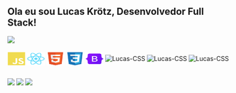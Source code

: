 ## Ola eu sou Lucas Krötz, Desenvolvedor Full Stack!

<picture>
  <source
    srcset="https://github-readme-stats.vercel.app/api?username=LucasKrotz&show_icons=true&theme=blue"
    media="(prefers-color-scheme: blue)"
  />
  <source
    srcset="https://github-readme-stats.vercel.app/api?username=LucasKrotz&show_icons=true"
    media="(prefers-color-scheme: blue), (prefers-color-scheme: no-preference)"
  />
  <img src="https://github-readme-stats.vercel.app/api?username=LucasKrotz&show_icons=true" />
</picture>

<div style="display: inline-block"><br>
  <img align="center" alt="Lucas-Js" height="30" width="40" src="https://raw.githubusercontent.com/devicons/devicon/master/icons/javascript/javascript-plain.svg">
  <img align="center" alt="Lucas-React" height="30" width="40" src="https://raw.githubusercontent.com/devicons/devicon/master/icons/react/react-original.svg">
  <img align="center" alt="Lucas-HTML" height="30" width="40" src="https://raw.githubusercontent.com/devicons/devicon/master/icons/html5/html5-original.svg">
  <img align="center" alt="Lucas-CSS" height="30" width="40" src="https://raw.githubusercontent.com/devicons/devicon/master/icons/css3/css3-original.svg">
  <img align="center" alt="Lucas-Bootstrap" height="30" width="40" src="https://raw.githubusercontent.com/devicons/devicon/master/icons/bootstrap/bootstrap-original.svg">
  <img align="center" alt="Lucas-CSS" height="30" src="https://cdn.jsdelivr.net/gh/devicons/devicon@latest/icons/laravel/laravel-original.svg" />
  <img align="center" alt="Lucas-CSS" height="30" src="https://cdn.jsdelivr.net/gh/devicons/devicon@latest/icons/java/java-original.svg" />
  <img align="center" alt="Lucas-CSS" height="30" src="https://cdn.jsdelivr.net/gh/devicons/devicon@latest/icons/php/php-original.svg" />
</div>

  
  ##
 
<div> 
  <a href="https://instagram.com/lucas_kretz" target="_blank"><img src="https://img.shields.io/badge/-Instagram-%23E4405F?style=for-the-badge&logo=instagram&logoColor=white" target="_blank"></a>
  <a href = "mailto:lkrotz23@gmail.com"><img src="https://img.shields.io/badge/-Gmail-%23333?style=for-the-badge&logo=gmail&logoColor=white" target="_blank"></a>
  <a href="https://www.linkedin.com/in/lucas-krotz-520002290" target="_blank"><img src="https://img.shields.io/badge/-LinkedIn-%230077B5?style=for-the-badge&logo=linkedin&logoColor=white" target="_blank"></a> 
  
</div>
